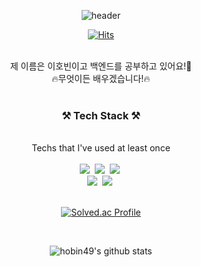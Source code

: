  <div align = center>
      
 ![header](https://capsule-render.vercel.app/api?type=wave&color=gradient&height=300&section=footer&text=HOBIN👋&fontSize=90&animation=blink)

</div>
 
 
<div align = center>

[![Hits](https://hits.seeyoufarm.com/api/count/incr/badge.svg?url=https%3A%2F%2Fgithub.com%2Fhobin49%2Fhit-counter&count_bg=%2379C83D&title_bg=%23555555&icon=&icon_color=%23E7E7E7&title=hits&edge_flat=false)](https://hits.seeyoufarm.com)

</div>




<div align = "center"><br>제 이름은 이호빈이고 백엔드를 공부하고 있어요!🐶</div>
<div align = "center"> 🔥무엇이든 배우겠습니다!🔥 </div>


<div align = "center"><br><h3> ⚒ Tech Stack ⚒ </div></h3>
<div align = "center"><br> Techs that I've used at least once
 

<div align = "center"> <br> <img src="https://img.shields.io/badge/Python-3766AB?style=flat-square&logo=Python&logoColor=white"/></a>&nbsp <img src="https://img.shields.io/badge/GitHub-181717?style=flat-square&logo=GitHub&logoColor=white"/></a>&nbsp <img src="https://img.shields.io/badge/SQLite-003B57? style=flat-square&logo=SQLite&logoColor=white"/></a>&nbsp</div> <img src="https://img.shields.io/badge/html-E34F26? style=flat-square&logo=html5&logoColor=white"/></a>&nbsp  <img src="https://img.shields.io/badge/css-1572B6? style=flat-square&logo=css3&logoColor=white"/></a>&nbsp</div>

<div align = center><br>


[![Solved.ac Profile](http://mazassumnida.wtf/api/generate_badge?boj=hobin505)](https://solved.ac/hobin505)

</div>
 
<div align = center><br>
 
![hobin49's github stats](https://github-readme-stats.vercel.app/api?username=hobin49&show_icons=true) 

</div> 



